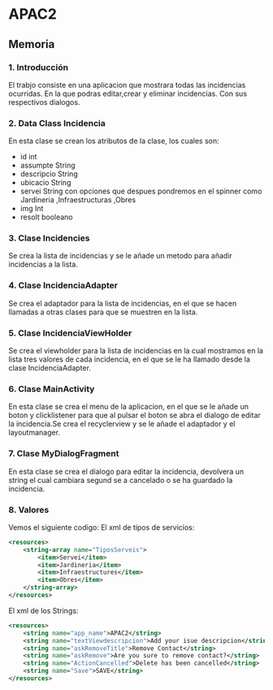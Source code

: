 
# APAC2

## Memoria

### 1. Introducción
El trabjo consiste en una aplicacion que mostrara todas las incidencias ocurridas.
En la que podras editar,crear y eliminar incidencias. Con sus respectivos dialogos.

### 2. Data Class Incidencia
En esta clase se crean los atributos de la clase, los cuales son:
- id    int
- assumpte  String
- descripcio    String
- ubicacio  String 
- servei    String con opciones que despues pondremos en el spinner 
  como Jardineria ,Infraestructuras ,Obres
- img       Int
- resolt    booleano

### 3. Clase Incidencies
Se crea la lista de incidencias y se le añade un metodo para añadir incidencias a la lista.

### 4. Clase IncidenciaAdapter 
Se crea el adaptador para la lista de incidencias, en el que se hacen llamadas a otras clases para que se muestren en la lista.

### 5. Clase IncidenciaViewHolder
Se crea el viewholder para la lista de incidencias en la cual mostramos en la lista tres valores de cada incidencia, en el que se le ha llamado
desde la clase IncidenciaAdapter.

### 6. Clase MainActivity
En esta clase se crea el menu de la aplicacion, en el que se le añade un boton y clicklistener para que al pulsar el boton se abra el dialogo de editar la incidencia.Se crea el recyclerview y se le añade el adaptador y el layoutmanager.

### 7. Clase MyDialogFragment
En esta clase se crea el dialogo para editar la incidencia, devolvera un string 
el cual cambiara segund se a cancelado o se ha guardado la incidencia.

### 8. Valores
Vemos el siguiente codigo:
El xml de tipos de servicios:
```xml <?xml version="1.0" encoding="utf-8"?>
<resources>
    <string-array name="TiposServeis">
        <item>Servei</item>
        <item>Jardineria</item>
        <item>Infraestructures</item>
        <item>Obres</item>
    </string-array>
</resources>
```
El xml de los Strings:
```xml <?xml version="1.0" encoding="utf-8"?>
<resources>
    <string name="app_name">APAC2</string>
    <string name="textViewdescripcion">Add your isue descripcion</string>
    <string name="askRemoveTitle">Remove Contact</string>
    <string name="askRemove">Are you sure to remove contact?</string>
    <string name="ActionCancelled">Delete has been cancelled</string>
    <string name="Save">SAVE</string>
</resources>
```
